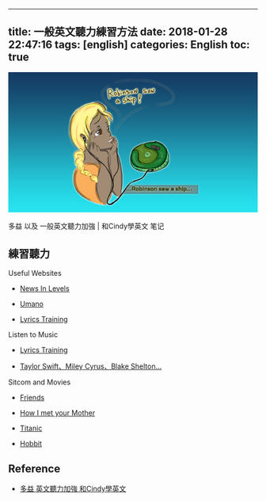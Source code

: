 
---
title: 一般英文聽力練習方法
date: 2018-01-28 22:47:16
tags: [english]
categories: English
toc: true
---

<!--<a href="/2018/01/28/English/english-cindy-listening-duoyi/" target="_self" style="display:block; margin:0 auto; background:url('/images/english/english-listening-logo-2.jpg') no-repeat 0 0 / contain; height:309.38px; width:550px;"></a>-->

<img src="/images/english/english-listening-logo-2.jpg" width="550" alt="一般英文聽力加強" />

<!-- more -->

多益 以及 一般英文聽力加強 | 和Cindy學英文 笔记

## 練習聽力

Useful Websites

- [News In Levels][l1]

- [Umano][l2]

- [Lyrics Training][l3]

Listen to Music

- [Lyrics Training][l3]

- [Taylor Swift、Miley Cyrus、Blake Shelton...][l4]

Sitcom and Movies

- [Friends][l5]

- [How I met your Mother][l6]

- [Titanic][l7]

- [Hobbit][l8]

[l1]: http://www.newsinlevels.com/
[l2]: https://umano.me/
[l3]: http://lyricstraining.com/
[l4]: https://www.youtube.com/results?search_query=Taylor+Swift

[l5]: http://www.livesinabox.com/friends/scripts.shtml
[l6]: https://www.springfieldspringfield.co.uk/episode_scripts.php?tv-show=how-i-met-your-mother
[l7]: http://www.imsdb.com/scripts/Titanic.html
[l8]: https://www.springfieldspringfield.co.uk/movie_script.php?movie=the-hobbit-an-unexpected-journey

## Reference

- [多益 英文聽力加強 和Cindy學英文][1]

[1]: https://www.youtube.com/watch?v=D8gdg1zdM7U
